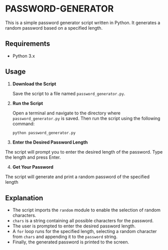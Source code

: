 # PASSWORD-GENERATOR

This is a simple password generator script written in Python. It generates a random password based on a specified length.

## Requirements

- Python 3.x

## Usage

1. **Download the Script**

   Save the script to a file named `password_generator.py`.

2. **Run the Script**

   Open a terminal and navigate to the directory where `password_generator.py` is saved. Then run the script using the following command:

   ```sh
   python password_generator.py
3. **Enter the Desired Password Length**

The script will prompt you to enter the desired length of the password. Type the length and press Enter.

4. **Get Your Password**

The script will generate and print a random password of the specified length




## Explanation

- The script imports the `random` module to enable the selection of random characters.
- `chars` is a string containing all possible characters for the password.
- The user is prompted to enter the desired password length.
- A `for` loop runs for the specified length, selecting a random character from `chars` and appending it to the `password` string.
- Finally, the generated password is printed to the screen.
